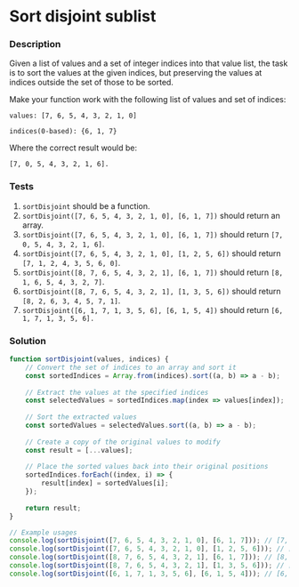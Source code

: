 # Sort disjoint sublist

### Description

Given a list of values and a set of integer indices into that value list, the task is to sort the values at the given indices, but preserving the values at indices outside the set of those to be sorted.

Make your function work with the following list of values and set of indices:

`values: [7, 6, 5, 4, 3, 2, 1, 0]`

```
indices(0-based): {6, 1, 7}
```

Where the correct result would be:

`[7, 0, 5, 4, 3, 2, 1, 6].`

### Tests

1. `sortDisjoint` should be a function.
2. `sortDisjoint([7, 6, 5, 4, 3, 2, 1, 0], [6, 1, 7])` should return an array.
3. `sortDisjoint([7, 6, 5, 4, 3, 2, 1, 0], [6, 1, 7])` should return `[7, 0, 5, 4, 3, 2, 1, 6]`.
4. `sortDisjoint([7, 6, 5, 4, 3, 2, 1, 0], [1, 2, 5, 6])` should return `[7, 1, 2, 4, 3, 5, 6, 0]`.
5. `sortDisjoint([8, 7, 6, 5, 4, 3, 2, 1], [6, 1, 7])` should return `[8, 1, 6, 5, 4, 3, 2, 7]`.
6. `sortDisjoint([8, 7, 6, 5, 4, 3, 2, 1], [1, 3, 5, 6])` should return `[8, 2, 6, 3, 4, 5, 7, 1]`.
7. `sortDisjoint([6, 1, 7, 1, 3, 5, 6], [6, 1, 5, 4])` should return `[6, 1, 7, 1, 3, 5, 6].`

### Solution

```javascript
function sortDisjoint(values, indices) {
    // Convert the set of indices to an array and sort it
    const sortedIndices = Array.from(indices).sort((a, b) => a - b);
    
    // Extract the values at the specified indices
    const selectedValues = sortedIndices.map(index => values[index]);
    
    // Sort the extracted values
    const sortedValues = selectedValues.sort((a, b) => a - b);
    
    // Create a copy of the original values to modify
    const result = [...values];
    
    // Place the sorted values back into their original positions
    sortedIndices.forEach((index, i) => {
        result[index] = sortedValues[i];
    });
    
    return result;
}

// Example usages
console.log(sortDisjoint([7, 6, 5, 4, 3, 2, 1, 0], [6, 1, 7])); // [7, 0, 5, 4, 3, 2, 1, 6]
console.log(sortDisjoint([7, 6, 5, 4, 3, 2, 1, 0], [1, 2, 5, 6])); // [7, 1, 2, 4, 3, 5, 6, 0]
console.log(sortDisjoint([8, 7, 6, 5, 4, 3, 2, 1], [6, 1, 7])); // [8, 1, 6, 5, 4, 3, 2, 7]
console.log(sortDisjoint([8, 7, 6, 5, 4, 3, 2, 1], [1, 3, 5, 6])); // [8, 2, 6, 3, 4, 5, 7, 1]
console.log(sortDisjoint([6, 1, 7, 1, 3, 5, 6], [6, 1, 5, 4])); // [6, 1, 7, 1, 3, 5, 6]
```